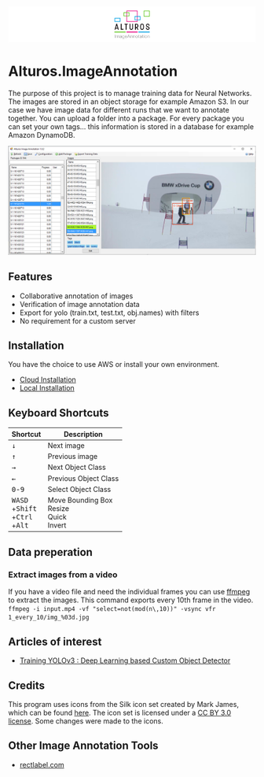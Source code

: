![Alturos.ImageAnnotation](doc/logo-banner.png)

# Alturos.ImageAnnotation

The purpose of this project is to manage training data for Neural Networks. The images are stored in an object storage for example Amazon S3.
In our case we have image data for different runs that we want to annotate together. You can upload a folder into a package.
For every package you can set your own tags... this information is stored in a database for example Amazon DynamoDB.

![object detection result](/doc/AlturosImageAnnotation.png)

## Features

 - Collaborative annotation of images
 - Verification of image annotation data
 - Export for yolo (train.txt, test.txt, obj.names) with filters
 - No requirement for a custom server

## Installation

You have the choice to use AWS or install your own environment.

- [Cloud Installation](doc/CLOUD_INSTALLATION.md)
- [Local Installation](doc/LOCAL_INSTALLATION.md)

## Keyboard Shortcuts

Shortcut | Description | 
--- | --- |
<kbd>↓</kbd> | Next image |
<kbd>↑</kbd> | Previous image |
<kbd>→</kbd> | Next Object Class |
<kbd>←</kbd> | Previous Object Class |
<kbd>0</kbd>-<kbd>9</kbd> | Select Object Class |
<kbd>W</kbd><kbd>A</kbd><kbd>S</kbd><kbd>D</kbd><br>+<kbd>Shift</kbd><br>+<kbd>Ctrl</kbd><br>+<kbd>Alt</kbd> | Move Bounding Box<br>Resize<br>Quick<br>Invert

## Data preperation

### Extract images from a video

If you have a video file and need the individual frames you can use [ffmpeg](https://ffmpeg.org) to extract the images. This command exports every 10th frame in the video.
`ffmpeg -i input.mp4 -vf "select=not(mod(n\,10))" -vsync vfr 1_every_10/img_%03d.jpg`

## Articles of interest

- [Training YOLOv3 : Deep Learning based Custom Object Detector](https://www.learnopencv.com/training-yolov3-deep-learning-based-custom-object-detector/)

## Credits

This program uses icons from the Silk icon set created by Mark James, which can be found [here](http://www.famfamfam.com/lab/icons/silk/).
The icon set is licensed under a [CC BY 3.0 license](https://creativecommons.org/licenses/by/3.0/). Some changes were made to the icons.

## Other Image Annotation Tools

- [rectlabel.com](https://rectlabel.com)

